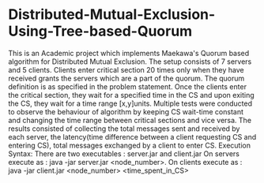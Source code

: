 # Distributed-Mutual-Exclusion-Using-Tree-based-Quorum
This is an Academic project which implements Maekawa's Quorum based
algorithm for Distributed Mutual Exclusion.
The setup consists of 7 servers and 5 clients. Clients enter critical
section 20 times only when they have received grants
the servers which are a part of the quorum. The quorum definition is as
specified in the problem statement.
Once the clients enter the critical section, they wait for a specified
time in the CS and upon exiting the CS, they wait for a
time range [x,y]units.
Multiple tests were conducted to observe the behaviour of algorithm by
keeping CS wait-time constant and changing the time range
between critical sections and vice versa.
The results consisted of collecting the total messages sent and received
by each server, the latency(time difference between a
client requesting CS and entering CS), total messages exchanged by a
client to enter CS.
Execution Syntax:
There are two executables : server.jar and client.jar
On servers execute as : java -jar server.jar <node_number>.
On clients execute as : java -jar client.jar <node_number>
<time_spent_in_CS> <x> <y>
